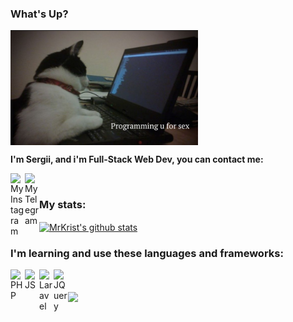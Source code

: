 ### What's Up?
<img align="center" src="IMG_1553.jpg" width="300" />

**I'm Sergii, and i'm Full-Stack Web Dev, you can contact me:**

<a href="https://instagram.com/sergii_kirnosov/">
  <img align="left" alt="My Instagram" src="https://www.instagram.com/favicon.ico" width="23px"/>
</a>
<a href="https://t.me/MrGrey17">
  <img align="left" alt="My Telegram" src="https://t.me/favicon.ico" width="23px"/>
</a><br /> 

### My stats:

<a href="https://github.com/anuraghazra/github-readme-stats">
  <img align="center" src="https://github-readme-stats.vercel.app/api?username=MrGrey17&show_icons=true&theme=tokyonight" alt="MrKrist's github stats" />
</a>

### I'm learning and use these languages and frameworks:

<a href="https://www.php.net/">
  <img align="left" alt="PHP" src="https://www.php.net/images/logos/new-php-logo.png" width="23px"/>
</a>
<a href="https://en.wikipedia.org/wiki/JavaScript">
  <img align="left" alt="JS" src="https://cdn.icon-icons.com/icons2/2108/PNG/512/javascript_icon_130900.png" width="23px"/>
</a>
<a href="https://laravel.com/">
  <img align="left" alt="Laravel" src="https://cdn.icon-icons.com/icons2/2108/PNG/512/laravel_icon_130892.png" width="23px"/>
</a>
<a href="https://jquery.com/">
  <img align="left" alt="JQuery" src="https://cdn.icon-icons.com/icons2/2415/PNG/512/jquery_original_wordmark_logo_icon_146447.png" width="23px"/> 
</a><br /><br />
<a href="https://github.com/anuraghazra/github-readme-stats">
  <img align="center" src="https://github-readme-stats.vercel.app/api/top-langs/?username=MrGrey17&layout=compact&theme=tokyonight" />
</a>
